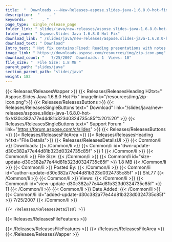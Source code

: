 ```yaml
---
title:  "  Downloads ---New-Releases-aspose.slides-java-1.6.8.0-hot-fix . " 
description:  "    . " 
keywords:  "    . " 
page_type:  single_release_page
folder_link: " slides/java/new-releases/aspose.slides-java-1.6.8.0-hot-fix/"
folder_name: " Aspose.Slides Java 1.6.8.0 Hot Fix"
download_link: " /slides/java/new-releases/aspose.slides-java-1.6.8.0-hot-fix/d30c382a77e44d81b323d0324735c85f"
download_text: " Download"
Intro_text: " Hot fix contains:Fixed: Reading presentations with notes. Bug exists in 1.6.5 - ..."
image_link: " https://downloads.aspose.com/resources/img/zip-icon.png"
download_count: "   7/25/2007  Downloads: 1  Views: 10"
file_size: "  File Size: 1.8 MB "
parent_path: "slides/java"
section_parent_path: "slides/java"
weight: 182 
---
```


{{< Releases/ReleasesWapper >}}
  {{< Releases/ReleasesHeading H2txt=" Aspose.Slides Java 1.6.8.0 Hot Fix" imagelink="/resources/img/zip-icon.png">}}
  {{< Releases/ReleasesButtons >}}
    {{< Releases/ReleasesSingleButtons text=" Download" link="/slides/java/new-releases/aspose.slides-java-1.6.8.0-hot-fix/d30c382a77e44d81b323d0324735c85f%20%20" >}}
    {{< Releases/ReleasesSingleButtons text=" Support Forum " link="https://forum.aspose.com/c/slides" >}}
  {{< Releases/ReleasesButtons >}}
  {{< Releases/ReleasesFileArea >}}
    {{< Releases/ReleasesHeading h4txt="File Details">}}
    {{< Releases/ReleasesDetailsUl >}}
            {{< Common/li  >}} Downloads: {{< /Common/li >}} 
      {{< Common/li id="dwn-update-d30c382a77e44d81b323d0324735c85f" >}} 1 {{< /Common/li >}} 
      {{< Common/li  >}} File Size: {{< /Common/li >}} 
      {{< Common/li id="size-update-d30c382a77e44d81b323d0324735c85f" >}} 1.8 MB {{< /Common/li >}} 
      {{< Common/li  >}} Posted By: {{< /Common/li >}} 
      {{< Common/li id="author-update-d30c382a77e44d81b323d0324735c85f" >}} ShL77 {{< /Common/li >}} 
      {{< Common/li  >}} Views: {{< /Common/li >}} 
      {{< Common/li id="view-update-d30c382a77e44d81b323d0324735c85f" >}} 11 {{< /Common/li >}} 
      {{< Common/li  >}} Date Added: {{< /Common/li >}} 
      {{< Common/li id="added-update-d30c382a77e44d81b323d0324735c85f" >}} 7/25/2007 {{< /Common/li >}} 

    {{< /Releases/ReleasesDetailsUl >}}

  {{< Releases/ReleasesFileFeatures >}}
      
  {{< /Releases/ReleasesFileFeatures >}}
 {{< /Releases/ReleasesFileArea >}}
{{< /Releases/ReleasesWapper >}}


